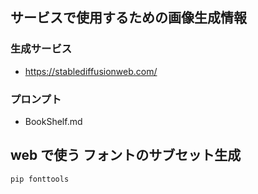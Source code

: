 ## サービスで使用するための画像生成情報


### 生成サービス

- https://stablediffusionweb.com/

### プロンプト

- BookShelf.md 

## web で使う フォントのサブセット生成

```
pip fonttools
```
